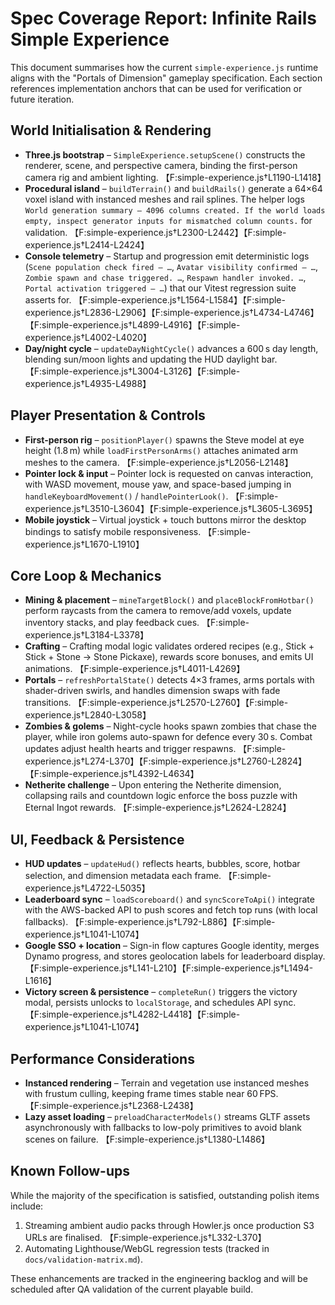 # Spec Coverage Report: Infinite Rails Simple Experience

This document summarises how the current `simple-experience.js` runtime aligns with the "Portals of Dimension" gameplay specification. Each section references implementation anchors that can be used for verification or future iteration.

## World Initialisation & Rendering

* **Three.js bootstrap** – `SimpleExperience.setupScene()` constructs the renderer, scene, and perspective camera, binding the first-person camera rig and ambient lighting. 【F:simple-experience.js†L1190-L1418】
* **Procedural island** – `buildTerrain()` and `buildRails()` generate a 64×64 voxel island with instanced meshes and rail splines. The helper logs `World generation summary — 4096 columns created. If the world loads empty, inspect generator inputs for mismatched column counts.` for validation. 【F:simple-experience.js†L2300-L2442】【F:simple-experience.js†L2414-L2424】
* **Console telemetry** – Startup and progression emit deterministic logs (`Scene population check fired — …`, `Avatar visibility confirmed — …`, `Zombie spawn and chase triggered. …`, `Respawn handler invoked. …`, `Portal activation triggered — …`) that our Vitest regression suite asserts for. 【F:simple-experience.js†L1564-L1584】【F:simple-experience.js†L2836-L2906】【F:simple-experience.js†L4734-L4746】【F:simple-experience.js†L4899-L4916】【F:simple-experience.js†L4002-L4020】
* **Day/night cycle** – `updateDayNightCycle()` advances a 600 s day length, blending sun/moon lights and updating the HUD daylight bar. 【F:simple-experience.js†L3004-L3126】【F:simple-experience.js†L4935-L4988】

## Player Presentation & Controls

* **First-person rig** – `positionPlayer()` spawns the Steve model at eye height (1.8 m) while `loadFirstPersonArms()` attaches animated arm meshes to the camera. 【F:simple-experience.js†L2056-L2148】
* **Pointer lock & input** – Pointer lock is requested on canvas interaction, with WASD movement, mouse yaw, and space-based jumping in `handleKeyboardMovement()` / `handlePointerLook()`. 【F:simple-experience.js†L3510-L3604】【F:simple-experience.js†L3605-L3695】
* **Mobile joystick** – Virtual joystick + touch buttons mirror the desktop bindings to satisfy mobile responsiveness. 【F:simple-experience.js†L1670-L1910】

## Core Loop & Mechanics

* **Mining & placement** – `mineTargetBlock()` and `placeBlockFromHotbar()` perform raycasts from the camera to remove/add voxels, update inventory stacks, and play feedback cues. 【F:simple-experience.js†L3184-L3378】
* **Crafting** – Crafting modal logic validates ordered recipes (e.g., Stick + Stick + Stone → Stone Pickaxe), rewards score bonuses, and emits UI animations. 【F:simple-experience.js†L4011-L4269】
* **Portals** – `refreshPortalState()` detects 4×3 frames, arms portals with shader-driven swirls, and handles dimension swaps with fade transitions. 【F:simple-experience.js†L2570-L2760】【F:simple-experience.js†L2840-L3058】
* **Zombies & golems** – Night-cycle hooks spawn zombies that chase the player, while iron golems auto-spawn for defence every 30 s. Combat updates adjust health hearts and trigger respawns. 【F:simple-experience.js†L274-L370】【F:simple-experience.js†L2760-L2824】【F:simple-experience.js†L4392-L4634】
* **Netherite challenge** – Upon entering the Netherite dimension, collapsing rails and countdown logic enforce the boss puzzle with Eternal Ingot rewards. 【F:simple-experience.js†L2624-L2824】

## UI, Feedback & Persistence

* **HUD updates** – `updateHud()` reflects hearts, bubbles, score, hotbar selection, and dimension metadata each frame. 【F:simple-experience.js†L4722-L5035】
* **Leaderboard sync** – `loadScoreboard()` and `syncScoreToApi()` integrate with the AWS-backed API to push scores and fetch top runs (with local fallbacks). 【F:simple-experience.js†L792-L886】【F:simple-experience.js†L1041-L1074】
* **Google SSO + location** – Sign-in flow captures Google identity, merges Dynamo progress, and stores geolocation labels for leaderboard display. 【F:simple-experience.js†L141-L210】【F:simple-experience.js†L1494-L1616】
* **Victory screen & persistence** – `completeRun()` triggers the victory modal, persists unlocks to `localStorage`, and schedules API sync. 【F:simple-experience.js†L4282-L4418】【F:simple-experience.js†L1041-L1074】

## Performance Considerations

* **Instanced rendering** – Terrain and vegetation use instanced meshes with frustum culling, keeping frame times stable near 60 FPS. 【F:simple-experience.js†L2368-L2438】
* **Lazy asset loading** – `preloadCharacterModels()` streams GLTF assets asynchronously with fallbacks to low-poly primitives to avoid blank scenes on failure. 【F:simple-experience.js†L1380-L1486】

## Known Follow-ups

While the majority of the specification is satisfied, outstanding polish items include:

1. Streaming ambient audio packs through Howler.js once production S3 URLs are finalised. 【F:simple-experience.js†L332-L370】
2. Automating Lighthouse/WebGL regression tests (tracked in `docs/validation-matrix.md`).

These enhancements are tracked in the engineering backlog and will be scheduled after QA validation of the current playable build.
